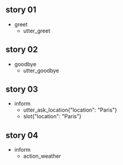 ## story 01
* greet
    - utter_greet

## story 02
* goodbye
    - utter_goodbye

## story 03
* inform
    - utter_ask_location{"location": "Paris"}
    - slot{"location": "Paris"}

## story 04
* inform
    - action_weather